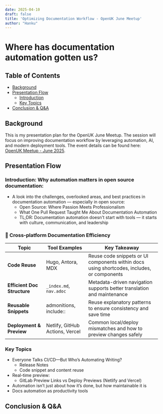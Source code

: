 ```yaml
---
date: 2025-04-10
draft: false
title: 'Optimizing Documentation Workflow - OpenUK June Meetup'
author: "Hanku"
---
```


# Where has documentation automation gotten us?

## Table of Contents
- [Background](#background)
- [Presentation Flow](#presentation-flow)
  - [Introduction](#introduction)
  - [Key Topics](#key-topics)
- [Conclusion & Q&A](#conclusion--qa)

## Background

This is my presentation plan for the OpenUK June Meetup. The session will focus on improving documentation workflow by leveraging automation, AI, and modern deployment tools. The event details can be found here: [OpenUK Meetup - June 2025](https://www.meetup.com/openuk/events/305734142/).

## Presentation Flow

### Introduction: Why automation matters in open source documentation:

- A look into the challenges, overlooked areas, and best practices in documentation automation — especially in open source:
  - Open Source: Where Passion Meets Professionalism
  - What One Pull Request Taught Me About Documentation Automation
  - TL;DR: Documentation automation doesn't start with tools — it starts with culture, communication, and leadership

### 📌 Cross-platform Documentation Efficiency

| Topic | Tool Examples | Key Takeaway |
|-------|----------------|--------------|
| **Code Reuse** | Hugo, Antora, MDX | Reuse code snippets or UI components within docs using shortcodes, includes, or components |
| **Efficient Doc Structure** | `_index.md`, `nav.adoc` | Metadata-driven navigation supports better translation and maintenance |
| **Reusable Snippets** | admonitions, include:: | Reuse explanatory patterns to ensure consistency and save time |
| **Deployment & Preview** | Netlify, GitHub Actions, Vercel | Common local/deploy mismatches and how to preview changes safely |


### Key Topics
- Everyone Talks CI/CD—But Who’s Automating Writing?
  - Release Notes
  - Code snippet and content reuse
- Real-time preview:
  - GitLab Preview Links vs Deploy Previews (Netlify and Vercel)
- Automation isn’t just about how it’s done, but how maintainable it is
- Docs automation as productivity tools

## Conclusion & Q&A